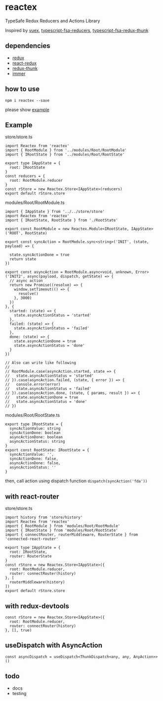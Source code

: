 # reactex

TypeSafe Redux Reducers and Actions Library

Inspired by 
[vuex](https://www.npmjs.com/package/vuex), 
[typescript-fsa-reducers](https://www.npmjs.com/package/typescript-fsa-reducers), 
[typescript-fsa-redux-thunk](https://www.npmjs.com/package/typescript-fsa-redux-thunk)

## dependencies
- [redux](https://www.npmjs.com/package/redux)
- [react-redux](https://www.npmjs.com/package/react-redux)
- [redux-thunk](https://www.npmjs.com/package/redux-thunk)
- [immer](https://www.npmjs.com/package/immer)

## how to use

```
npm i reactex --save
```

please show [example](./example)

## Example

store/store.ts
```
import Reactex from 'reactex'
import { RootModule } from '../modules/Root/RootModule'
import { IRootState } from '../modules/Root/RootState'

export type IAppState = {
  root: IRootState
}
const reducers = {
  root: RootModule.reducer
}
const rStore = new Reactex.Store<IAppState>(reducers)
export default rStore.store
```

modules/Root/RootModule.ts
```
import { IAppState } from '../../store/store'
import Reactex from 'reactex'
import { IRootState, RootState } from './RootState'

export const RootModule = new Reactex.Module<IRootState, IAppState>('ROOT', RootState)

export const syncAction = RootModule.sync<string>('INIT', (state, payload) => {

  state.syncActionDone = true
  return state
})

export const asyncAction = RootModule.async<void, unknown, Error>('INIT2', async(payload, dispatch, getState) => {
  // async action
  return new Promise((resolve) => {
    window.setTimeout(() => {
      resolve()
    }, 3000)
  })
}, {
  started: (state) => {
    state.asyncActionStatus = 'started'
  },
  failed: (state) => {
    state.asyncActionStatus = 'failed'
  },
  done: (state) => {
    state.asyncActionDone = true
    state.asyncActionStatus = 'done'
  }
})

// Also can write like following
// 
// RootModule.case(asyncAction.started, state => {
//   state.asyncActionStatus = 'started'
// }).case(asyncAction.failed, (state, { error }) => {
//   console.error(error)
//   state.asyncActionStatus = 'failed'
// }).case(asyncAction.done, (state, { params, result }) => {
//   state.asyncActionDone = true
//   state.asyncActionStatus = 'done'
// })
```

modules/Root/RootState.ts
```
export type IRootState = {
  syncActionValue: string
  syncActionDone: boolean
  asyncActionDone: boolean
  asyncActionStatus: string
}
export const RootState: IRootState = {
  syncActionValue: '',
  syncActionDone: false,
  asyncActionDone: false,
  asyncActionStatus: ''
}
```

then, call action using dispatch function 
`dispatch(syncAction('fda'))`


## with react-router

store/store.ts
```
import history from 'store/history'
import Reactex from 'reactex'
import { RootModule } from 'modules/Root/RootModule'
import { IRootState } from 'modules/Root/RootState'
import { connectRouter, routerMiddleware, RouterState } from 'connected-react-router'

export type IAppState = {
  root: IRootState,
  router: RouterState
}
const rStore = new Reactex.Store<IAppState>({
  root: RootModule.reducer,
  router: connectRouter(history)
}, [
  routerMiddleware(history)
])
export default rStore.store
```

## with redux-devtools

```
const rStore = new Reactex.Store<IAppState>({
  root: RootModule.reducer,
  router: connectRouter(history)
}, [], true)
```

## useDispatch with AsyncAction

```
const asyncDispatch = useDispatch<ThunkDispatch<any, any, AnyAction>>()
```

## todo

- docs
- testing
